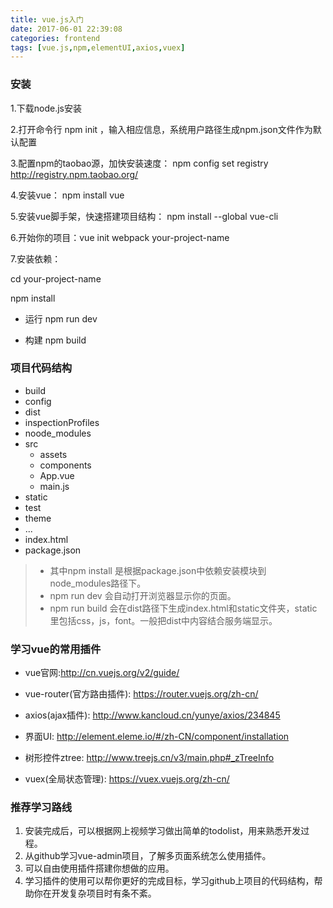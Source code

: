 ```yaml
---
title: vue.js入门
date: 2017-06-01 22:39:08
categories: frontend
tags: [vue.js,npm,elementUI,axios,vuex]
---
```


###  安装

1.下载node.js安装

2.打开命令行 npm init ，输入相应信息，系统用户路径生成npm.json文件作为默认配置

3.配置npm的taobao源，加快安装速度：  npm config set registry http://registry.npm.taobao.org/

4.安装vue： npm install vue

5.安装vue脚手架，快速搭建项目结构： npm install --global vue-cli

6.开始你的项目：vue init webpack your-project-name

7.安装依赖：

cd  your-project-name

npm install

- 运行
npm run dev

- 构建
npm build
<!-- more -->

### 项目代码结构

- build
- config
- dist
- inspectionProfiles
- noode_modules
- src
  - assets
  - components
  - App.vue
  - main.js
- static 
- test
- theme
- ...
- index.html
- package.json

>- 其中npm install 是根据package.json中依赖安装模块到node_modules路径下。
>- npm run dev 会自动打开浏览器显示你的页面。
>- npm run build 会在dist路径下生成index.html和static文件夹，static里包括css，js，font。一般把dist中内容结合服务端显示。

### 学习vue的常用插件

- vue官网:http://cn.vuejs.org/v2/guide/

- vue-router(官方路由插件): https://router.vuejs.org/zh-cn/

- axios(ajax插件): http://www.kancloud.cn/yunye/axios/234845

- 界面UI: http://element.eleme.io/#/zh-CN/component/installation

- 树形控件ztree:  http://www.treejs.cn/v3/main.php#_zTreeInfo

- vuex(全局状态管理): https://vuex.vuejs.org/zh-cn/

### 推荐学习路线
1. 安装完成后，可以根据网上视频学习做出简单的todolist，用来熟悉开发过程。
2. 从github学习vue-admin项目，了解多页面系统怎么使用插件。
3. 可以自由使用插件搭建你想做的应用。
4. 学习插件的使用可以帮你更好的完成目标，学习github上项目的代码结构，帮助你在开发复杂项目时有条不紊。

